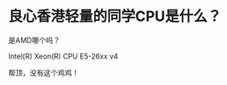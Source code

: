 # 良心香港轻量的同学CPU是什么？


是AMD哪个吗？

Intel(R) Xeon(R) CPU E5-26xx v4

帮顶，没有这个鸡鸡！<br />
<br />
<img src="static/image/smiley/default/time.gif" smilieid="15" border="0" alt="" /><img src="static/image/smiley/default/time.gif" smilieid="15" border="0" alt="" /><img src="static/image/smiley/default/time.gif" smilieid="15" border="0" alt="" />

